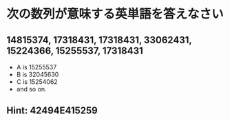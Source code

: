 # 次の数列が意味する英単語を答えなさい

## 14815374, 17318431, 17318431, 33062431, 15224366, 15255537, 17318431

* A is 15255537
* B is 32045630
* C is 15254062
* and so on.

## Hint: 42494E415259